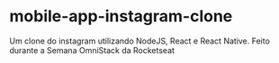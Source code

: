 # mobile-app-instagram-clone
Um clone do instagram utilizando NodeJS, React e React Native. Feito durante a Semana OmniStack da Rocketseat

